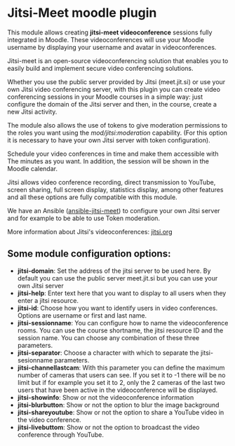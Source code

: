 # Jitsi-Meet moodle plugin
This module allows creating **jitsi-meet videoconference** sessions fully integrated in Moodle. These videoconferences will use your Moodle username by displaying your username and avatar in videoconferences.

Jitsi-meet is an open-source videoconferencing solution that enables you to easily build and implement secure video conferencing solutions.

Whether you use the public server provided by Jitsi (meet.jit.si) or use your own Jitsi video conferencing server, with this plugin you can create video conferencing sessions in your Moodle courses in a simple way: just configure the domain of the Jitsi server and then, in the course, create a new Jitsi activity.

The module also allows the use of tokens to give moderation permissions to the roles you want using the *mod/jitsi:moderation* capability. (For this option it is necessary to have your own Jitsi server with token configuration).

Schedule your video conferences in time and make them accessible with The minutes as you want. In addition, the session will be shown in the Moodle calendar.

Jitsi allows video conference recording, direct transmission to YouTube, screen sharing, full screen display, statistics display, among other features and all these options are fully compatible with this module.

We have an Ansible ([ansible-jitsi-meet](https://github.com/udima-university/ansible-jitsi-meet)) to configure your own Jitsi server and for example to be able to use Token moderation.

More information about Jitsi's videoconferences: [jitsi.org](https://jitsi.org)

## Some module configuration options:
- **jitsi-domain**: Set the address of the jitsi server to be used here. By default you can use the public server meet.jit.si but you can use your own Jitsi server
- **jitsi-help**: Enter text here that you want to display to all users when they enter a jitsi resource.
- **jitsi-id**: Choose how you want to identify users in video conferences. Options are username or first and last name.
- **jitsi-sessionname**: You can configure how to name the videoconference rooms. You can use the course shortname, the jitsi resource ID and the session name. You can choose any combination of these three parameters.
- **jitsi-separator**: Choose a character with which to separate the jitsi-sesionname parameters.
- **jitsi-channellastcam**: With this parameter you can define the maximum number of cameras that users can see. If you set it to -1 there will be no limit but if for example you set it to 2, only the 2 cameras of the last two users that have been active in the videoconference will be displayed.
- **jitsi-showinfo**: Show or not the videoconference information
- **jitsi-blurbutton**: Show or not the option to blur the image background
- **jitsi-shareyoutube**: Show or not the option to share a YouTube video in the video conference.
- **jitsi-livebuttom**: Show or not the option to broadcast the video conference through YouTube.
